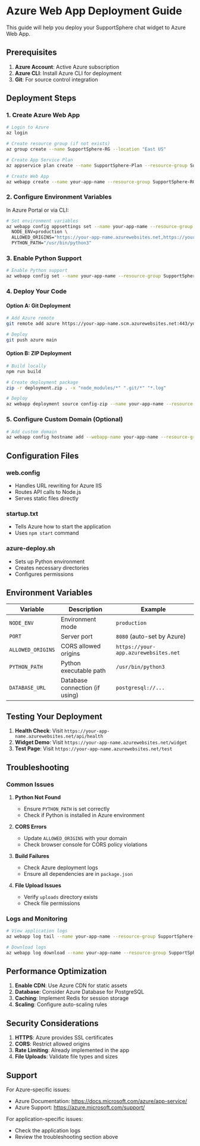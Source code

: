 # Azure Web App Deployment Guide

This guide will help you deploy your SupportSphere chat widget to Azure Web App.

## Prerequisites

1. **Azure Account**: Active Azure subscription
2. **Azure CLI**: Install Azure CLI for deployment
3. **Git**: For source control integration

## Deployment Steps

### 1. Create Azure Web App

```bash
# Login to Azure
az login

# Create resource group (if not exists)
az group create --name SupportSphere-RG --location "East US"

# Create App Service Plan
az appservice plan create --name SupportSphere-Plan --resource-group SupportSphere-RG --sku B1 --is-linux

# Create Web App
az webapp create --name your-app-name --resource-group SupportSphere-RG --plan SupportSphere-Plan --runtime "NODE|18-lts"
```

### 2. Configure Environment Variables

In Azure Portal or via CLI:

```bash
# Set environment variables
az webapp config appsettings set --name your-app-name --resource-group SupportSphere-RG --settings \
  NODE_ENV=production \
  ALLOWED_ORIGINS="https://your-app-name.azurewebsites.net,https://your-domain.com" \
  PYTHON_PATH="/usr/bin/python3"
```

### 3. Enable Python Support

```bash
# Enable Python support
az webapp config set --name your-app-name --resource-group SupportSphere-RG --linux-fx-version "NODE|18-lts"
```

### 4. Deploy Your Code

#### Option A: Git Deployment
```bash
# Add Azure remote
git remote add azure https://your-app-name.scm.azurewebsites.net:443/your-app-name.git

# Deploy
git push azure main
```

#### Option B: ZIP Deployment
```bash
# Build locally
npm run build

# Create deployment package
zip -r deployment.zip . -x "node_modules/*" ".git/*" "*.log"

# Deploy
az webapp deployment source config-zip --name your-app-name --resource-group SupportSphere-RG --src deployment.zip
```

### 5. Configure Custom Domain (Optional)

```bash
# Add custom domain
az webapp config hostname add --webapp-name your-app-name --resource-group SupportSphere-RG --hostname your-domain.com
```

## Configuration Files

### web.config
- Handles URL rewriting for Azure IIS
- Routes API calls to Node.js
- Serves static files directly

### startup.txt
- Tells Azure how to start the application
- Uses `npm start` command

### azure-deploy.sh
- Sets up Python environment
- Creates necessary directories
- Configures permissions

## Environment Variables

| Variable | Description | Example |
|----------|-------------|---------|
| `NODE_ENV` | Environment mode | `production` |
| `PORT` | Server port | `8080` (auto-set by Azure) |
| `ALLOWED_ORIGINS` | CORS allowed origins | `https://your-app.azurewebsites.net` |
| `PYTHON_PATH` | Python executable path | `/usr/bin/python3` |
| `DATABASE_URL` | Database connection (if using) | `postgresql://...` |

## Testing Your Deployment

1. **Health Check**: Visit `https://your-app-name.azurewebsites.net/api/health`
2. **Widget Demo**: Visit `https://your-app-name.azurewebsites.net/widget`
3. **Test Page**: Visit `https://your-app-name.azurewebsites.net/test`

## Troubleshooting

### Common Issues

1. **Python Not Found**
   - Ensure `PYTHON_PATH` is set correctly
   - Check if Python is installed in Azure environment

2. **CORS Errors**
   - Update `ALLOWED_ORIGINS` with your domain
   - Check browser console for CORS policy violations

3. **Build Failures**
   - Check Azure deployment logs
   - Ensure all dependencies are in `package.json`

4. **File Upload Issues**
   - Verify `uploads` directory exists
   - Check file permissions

### Logs and Monitoring

```bash
# View application logs
az webapp log tail --name your-app-name --resource-group SupportSphere-RG

# Download logs
az webapp log download --name your-app-name --resource-group SupportSphere-RG
```

## Performance Optimization

1. **Enable CDN**: Use Azure CDN for static assets
2. **Database**: Consider Azure Database for PostgreSQL
3. **Caching**: Implement Redis for session storage
4. **Scaling**: Configure auto-scaling rules

## Security Considerations

1. **HTTPS**: Azure provides SSL certificates
2. **CORS**: Restrict allowed origins
3. **Rate Limiting**: Already implemented in the app
4. **File Uploads**: Validate file types and sizes

## Support

For Azure-specific issues:
- Azure Documentation: https://docs.microsoft.com/azure/app-service/
- Azure Support: https://azure.microsoft.com/support/

For application-specific issues:
- Check the application logs
- Review the troubleshooting section above 